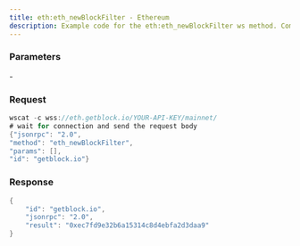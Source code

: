```yaml
---
title: eth:eth_newBlockFilter - Ethereum
description: Example code for the eth:eth_newBlockFilter ws method. Сomplete guide on how to use eth:eth_newBlockFilter ws in GetBlock.io Web3 documentation.
---
```


### Parameters


\-

### Request

``` java
wscat -c wss://eth.getblock.io/YOUR-API-KEY/mainnet/ 
# wait for connection and send the request body 
{"jsonrpc": "2.0",
"method": "eth_newBlockFilter",
"params": [],
"id": "getblock.io"}
```

###  Response

``` java
{
    "id": "getblock.io",
    "jsonrpc": "2.0",
    "result": "0xec7fd9e32b6a15314c8d4ebfa2d3daa9"
}
```

